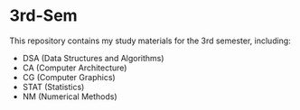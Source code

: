 # 3rd-Sem
This repository contains my study materials for the 3rd semester, including:
- DSA (Data Structures and Algorithms)
- CA (Computer Architecture)
- CG (Computer Graphics)
- STAT (Statistics)
- NM (Numerical Methods)
